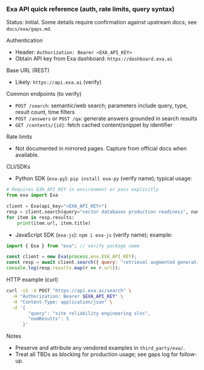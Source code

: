### Exa API quick reference (auth, rate limits, query syntax)

Status: Initial. Some details require confirmation against upstream docs; see `docs/exa/gaps.md`.

Authentication
- Header: `Authorization: Bearer <EXA_API_KEY>`
- Obtain API key from Exa dashboard: `https://dashboard.exa.ai`

Base URL (REST)
- Likely: `https://api.exa.ai` (verify)

Common endpoints (to verify)
- `POST /search`: semantic/web search; parameters include query, type, result count, time filters
- `POST /answers` or `POST /qa`: generate answers grounded in search results
- `GET /contents/{id}`: fetch cached content/snippet by identifier

Rate limits
- Not documented in mirrored pages. Capture from official docs when available.

CLI/SDKs
- Python SDK (`exa-py`): `pip install exa-py` (verify name); typical usage:

```python
# Requires EXA_API_KEY in environment or pass explicitly
from exa import Exa

client = Exa(api_key="<EXA_API_KEY>")
resp = client.search(query="vector databases production readiness", num_results=5)
for item in resp.results:
    print(item.url, item.title)
```

- JavaScript SDK (`exa-js`): `npm i exa-js` (verify name); example:

```javascript
import { Exa } from "exa"; // verify package name

const client = new Exa(process.env.EXA_API_KEY);
const resp = await client.search({ query: "retrieval augmented generation" , numResults: 5 });
console.log(resp.results.map(r => r.url));
```

HTTP example (curl)

```bash
curl -sS -X POST "https://api.exa.ai/search" \
  -H "Authorization: Bearer $EXA_API_KEY" \
  -H "Content-Type: application/json" \
  -d '{
        "query": "site reliability engineering slos",
        "numResults": 5
      }'
```

Notes
- Preserve and attribute any vendored examples in `third_party/exa/`.
- Treat all TBDs as blocking for production usage; see gaps log for follow-up.

